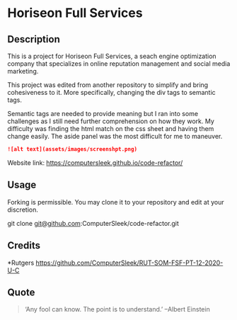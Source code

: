 # Horiseon Full Services

## Description 
 
This is a project for Horiseon Full Services, a seach engine optimization company that specializes in online reputation management and social media marketing.  

This project was edited from another repository to simplify and bring cohesiveness to it.  More specifically, changing the div tags to semantic tags.  

Semantic tags are needed to provide meaning but I ran into some challenges as I still need further comprehension on how they work.  My difficulty was finding the html match on the css sheet and having them change easily. The aside panel was the most difficult for me to maneuver.
```md
![alt text](assets/images/screenshpt.png)
```
Website link: https://computersleek.github.io/code-refactor/

## Usage 

Forking is permissible.  You may clone it to your repository and edit at your discretion.  

git clone git@github.com:ComputerSleek/code-refactor.git

## Credits

*Rutgers
 https://github.com/ComputerSleek/RUT-SOM-FSF-PT-12-2020-U-C

## Quote
> ‘Any fool can know. The point is to understand.’ –Albert Einstein

